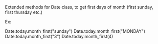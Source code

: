 Extended methods for Date class, to get first days of month (first sunday, first thursday etc.)

Ex:  

Date.today.month_first("sunday")
Date.today.month_first("MONDAY")
Date.today.month_first("3")
Date.today.month_first(4)

